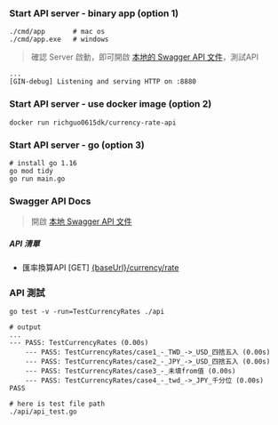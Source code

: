 ### Start API server - binary app (option 1)
```
./cmd/app       # mac os
./cmd/app.exe   # windows
```

> 確認 Server 啟動，即可開啟 [本地的 Swagger API 文件](http://localhost:8880/swagger/index.html#/Currency)，測試API
```
...
[GIN-debug] Listening and serving HTTP on :8880
```

### Start API server - use docker image (option 2)
```
docker run richguo0615dk/currency-rate-api
```

### Start API server - go (option 3)
```
# install go 1.16
go mod tidy
go run main.go
```

### Swagger API Docs
> 開啟 [本地 Swagger API 文件](http://localhost:8880/swagger/index.html#/Currency)

##### API 清單
* 匯率換算API [GET] [{baseUrl}/currency/rate](http://localhost:8880/currency/rate)

### API 測試
```
go test -v -run=TestCurrencyRates ./api

# output
...
--- PASS: TestCurrencyRates (0.00s)
    --- PASS: TestCurrencyRates/case1_-_TWD_->_USD_四捨五入 (0.00s)
    --- PASS: TestCurrencyRates/case2_-_JPY_->_USD_四捨五入 (0.00s)
    --- PASS: TestCurrencyRates/case3_-_未填from值 (0.00s)
    --- PASS: TestCurrencyRates/case4_-_twd_->_JPY_千分位 (0.00s)
PASS

# here is test file path
./api/api_test.go
```